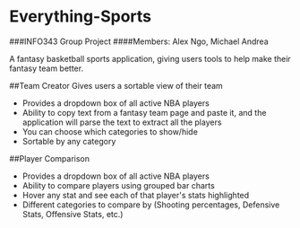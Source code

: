 Everything-Sports
=================

###INFO343 Group Project
####Members: Alex Ngo, Michael Andrea

A fantasy basketball sports application, giving users tools to help make their fantasy team better.

##Team Creator
Gives users a sortable view of their team 
- Provides a dropdown box of all active NBA players
- Ability to copy text from a fantasy team page and paste it, and the application will parse the text to extract all the players
- You can choose which categories to show/hide
- Sortable by any category

##Player Comparison
- Provides a dropdown box of all active NBA players
- Ability to compare players using grouped bar charts
- Hover any stat and see each of that player's stats highlighted
- Different categories to compare by (Shooting percentages, Defensive Stats, Offensive Stats, etc.)

